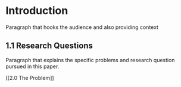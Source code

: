 ```table-of-contents
```
# Introduction
Paragraph that hooks the audience and also providing context

## 1.1 Research Questions
Paragraph that explains the specific problems and research question pursued in this paper. 

[[2.0 The Problem]]